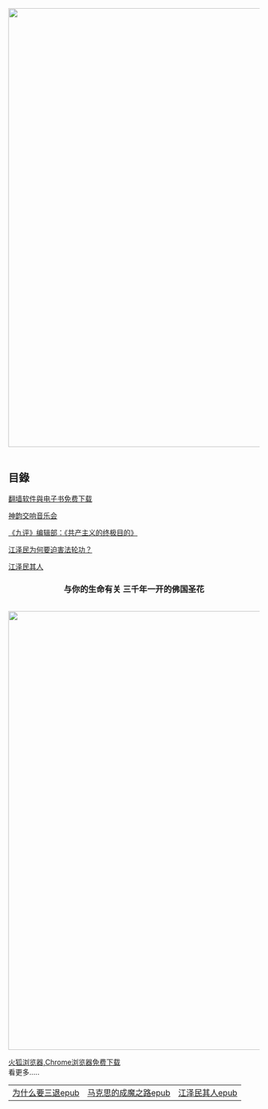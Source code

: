 
<table>

<div align="center">
<IMG SRC="https://github.com/dfchunsring/drdr/blob/master/imgang/mhPic_9.jpg?raw=true" width=880></a><br></div>
</table>  
<h2><b>目錄</b></h2>
<p></p>
<td><a href='https://github.com/dfchunsring/wer/blob/master/epgh.md'>翻墙软件與电子书免费下载</a></td></br>
<p></p>
<td><a href='https://github.com/dfchunsring/drdr/blob/master/dic.md'>神韵交响音乐会</a></td></br>
<p></p>
<td><a href='https://github.com/dfchunsring/yue/blob/master/uty.md'>《九评》编辑部：《共产主义的终极目的》</a></td></br>
<p></p>
<td><a href='https://github.com/dfchunsring/drdr/blob/master/README.md'>江泽民为何要迫害法轮功？</a></td></br>
<p></p>
<td><a href='https://github.com/dfchunsring/wer/blob/master/jzmqr.md'>江泽民其人</a></td></br>
<p></p>
<div align="center"><h3>与你的生命有关 三千年一开的佛国圣花</h3> </div></br>
<div align="center">
<IMG SRC="https://github.com/dfchunsring/drdr/blob/master/imgang/ytdbcf0312436.jpg?raw=true" width=880></a><br></div>
<p></p>
<td><a href='https://github.com/dfchunsring/wer/blob/master/phpn.md'>火狐浏览器,Chrome浏览器免费下载</a></td></br>

<tr>
<td align="center">看更多.....</td>
</tr>
<table>
<tr>
	<td><a href="https://git.io/whytd">为什么要三退epub</a></td>	
	<td><a href="https://git.io/mks">马克思的成魔之路epub</a></td>
	<td><a href="https://git.io/jzmqr">江泽民其人epub</a></td>

</tr>
</table>
